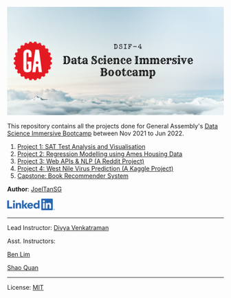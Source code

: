 ![](main_header_image.png)

This repository contains all the projects done for General Assembly's [Data Science Immersive Bootcamp](https://generalassemb.ly/education/data-science-immersive/singapore) between Nov 2021 to Jun 2022.

1. [Project 1: SAT Test Analysis and Visualisation](./Project_1)
2. [Project 2: Regression Modelling using Ames Housing Data](./Project_2)
3. [Project 3: Web APIs & NLP (A Reddit Project)](./Project_3)
4. [Project 4: West Nile Virus Prediction (A Kaggle Project)](./Project_4)
5. [Capstone: Book Recommender System](./Capstone)

**Author**: [JoelTanSG](https://github.com/JoelTanSG)
<p>
  <a href="https://www.linkedin.com/in/joeltansy" title="badge authenticity">
    <img src="./LinkedIn_button.png" alt="Homepage" />
  </a>
</p>

***

Lead Instructor: [Divya Venkatraman](https://github.com/Divya-sg)

Asst. Instructors:

[Ben Lim](https://github.com/benlyj)

[Shao Quan](https://github.com/shaoquan93)

***

License: [MIT](https://github.com/JoelTanSG/GA-DSIF4-Data-Science-Immersive-Projects/blob/main/LICENSE)
